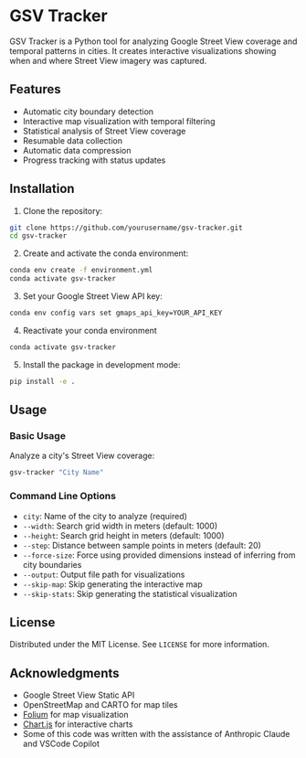 # GSV Tracker

GSV Tracker is a Python tool for analyzing Google Street View coverage and temporal patterns in cities. It creates interactive visualizations showing when and where Street View imagery was captured.

## Features

- Automatic city boundary detection
- Interactive map visualization with temporal filtering
- Statistical analysis of Street View coverage
- Resumable data collection
- Automatic data compression
- Progress tracking with status updates

## Installation

1. Clone the repository:
```bash
git clone https://github.com/yourusername/gsv-tracker.git
cd gsv-tracker
```

2. Create and activate the conda environment:
```bash
conda env create -f environment.yml
conda activate gsv-tracker
```

3. Set your Google Street View API key:
```bash
conda env config vars set gmaps_api_key=YOUR_API_KEY
```

4. Reactivate your conda environment
```bash
conda activate gsv-tracker
```

5. Install the package in development mode:
```bash
pip install -e .
```

## Usage

### Basic Usage

Analyze a city's Street View coverage:
```bash
gsv-tracker "City Name"
```

### Command Line Options

- `city`: Name of the city to analyze (required)
- `--width`: Search grid width in meters (default: 1000)
- `--height`: Search grid height in meters (default: 1000)
- `--step`: Distance between sample points in meters (default: 20)
- `--force-size`: Force using provided dimensions instead of inferring from city boundaries
- `--output`: Output file path for visualizations
- `--skip-map`: Skip generating the interactive map
- `--skip-stats`: Skip generating the statistical visualization

## License

Distributed under the MIT License. See `LICENSE` for more information.

## Acknowledgments

- Google Street View Static API
- OpenStreetMap and CARTO for map tiles
- [Folium](https://python-visualization.github.io/folium/) for map visualization
- [Chart.js](https://www.chartjs.org/) for interactive charts
- Some of this code was written with the assistance of Anthropic Claude and VSCode Copilot

